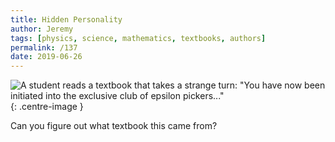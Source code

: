 ```yaml
---
title: Hidden Personality
author: Jeremy
tags: [physics, science, mathematics, textbooks, authors]
permalink: /137
date: 2019-06-26
---
```


![A student reads a textbook that takes a strange turn: "You have now been initiated into the exclusive club of epsilon pickers..."](https://res.cloudinary.com/dh3hm8pb7/image/upload/c_scale,q_auto:best,w_615/v1535842782/Handwaving/Published/HiddenPersonality.png){: .centre-image }

Can you figure out what textbook this came from?
